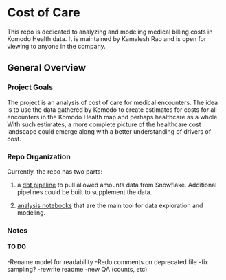 # Cost of Care

This repo is dedicated to analyzing and modeling medical billing costs in Komodo Health data. It is maintained by Kamalesh Rao and is open for viewing to anyone in the company.

## General Overview

### Project Goals

The project is an analysis of cost of care for medical encounters. The idea is to use the data gathered by Komodo to create estimates for costs for all encounters in the Komodo Health map and perhaps healthcare as a whole. With such estimates, a more complete picture of the healthcare cost landscape could emerge along with a better understanding of drivers of cost. 

### Repo Organization

Currently, the repo has two parts: 

1) a [dbt pipeline](https://github.com/komodokamalesh/costofcare/tree/main/dbt) to pull allowed amounts data from Snowflake. Additional pipelines could be built to supplement the data. 

1) [analysis notebooks](https://github.com/komodokamalesh/costofcare/tree/main/analysis) that are the main tool for data exploration and modeling. 

### Notes

#### TO DO

-Rename model for readability
-Redo comments on deprecated file
-fix sampling?
-rewrite readme	
-new QA (counts, etc)
